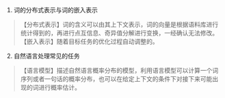 1. 词的分布式表示与词的嵌入表示
>【分布式表示】词的含义可以由其上下文表示，词的向量是根据语料库进行统计得到的，再进行点互信息、奇异值分解进行变换，一经确认无法修改。\
>【嵌入表示】随着目标任务的优化过程自动调整的。
2. 自然语言处理常见的任务
> 【语言模型】描述自然语言概率分布的模型，利用语言模型可以计算一个词序列或者一句话的概率分布，也可以在给定上下文的条件下对接下来可能出现的词进行概率估计。
